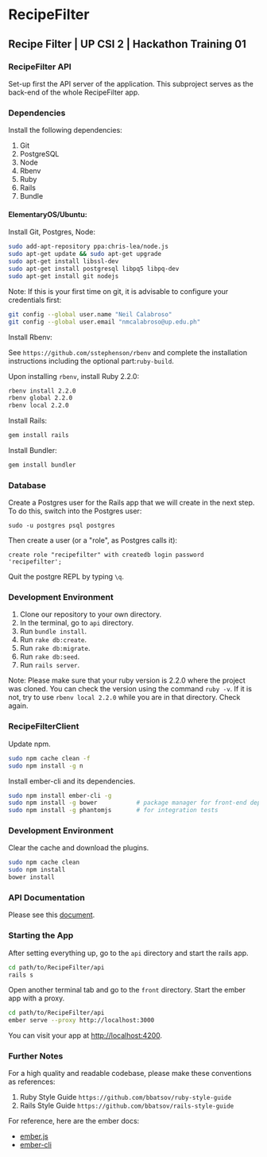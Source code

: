 # RecipeFilter

## Recipe Filter | UP CSI 2 | Hackathon Training 01

### RecipeFilter API
Set-up first the API server of the application. This subproject serves as the back-end
of the whole RecipeFilter app.

### Dependencies

Install the following dependencies:

1. Git
2. PostgreSQL
3. Node
4. Rbenv
5. Ruby
6. Rails
7. Bundle

#### ElementaryOS/Ubuntu:

Install Git, Postgres, Node:
```bash
sudo add-apt-repository ppa:chris-lea/node.js
sudo apt-get update && sudo apt-get upgrade
sudo apt-get install libssl-dev
sudo apt-get install postgresql libpq5 libpq-dev
sudo apt-get install git nodejs
```

Note: If this is your first time on git, it is advisable to configure your credentials first:
```bash
git config --global user.name "Neil Calabroso"
git config --global user.email "nmcalabroso@up.edu.ph"
```

Install Rbenv:

See ```https://github.com/sstephenson/rbenv``` and complete the installation instructions including the optional part:```ruby-build```.

Upon installing ```rbenv```, install Ruby 2.2.0:
```bash
rbenv install 2.2.0
rbenv global 2.2.0
rbenv local 2.2.0
```

Install Rails:
```bash
gem install rails
```

Install Bundler:
```bash
gem install bundler
```

### Database
Create a Postgres user for the Rails app that we will create in the next step. To do this, switch into the Postgres user:
```
sudo -u postgres psql postgres
```

Then create a user (or a "role", as Postgres calls it):
```
create role "recipefilter" with createdb login password 'recipefilter';
```

Quit the postgre REPL by typing ```\q```.

### Development Environment

1. Clone our repository to your own directory.
2. In the terminal, go to ```api``` directory.
3. Run ```bundle install```.
4. Run ```rake db:create```.
5. Run ```rake db:migrate```.
6. Run ```rake db:seed```.
7. Run ```rails server```.

Note:
Please make sure that your ruby version is 2.2.0 where the project was cloned.
You can check the version using the command ```ruby -v```. If it is not, try
to use ```rbenv local 2.2.0``` while you are in that directory. Check again.

### RecipeFilterClient

Update npm.
```bash
sudo npm cache clean -f
sudo npm install -g n
```

Install ember-cli and its dependencies.
```bash
sudo npm install ember-cli -g
sudo npm install -g bower           # package manager for front-end dependencies
sudo npm install -g phantomjs       # for integration tests
```

### Development Environment

Clear the cache and download the plugins.
```bash
sudo npm cache clean
sudo npm install
bower install
```

### API Documentation
Please see this [document](https://docs.google.com/spreadsheets/d/1Xxr3Op3GrXQ-Z8cwgBjLelSu1vRyhwFq4ivBjnlUlOA/edit?usp=sharing).

### Starting the App

After setting everything up, go to the ```api``` directory and start the rails app.
```bash
cd path/to/RecipeFilter/api
rails s
```

Open another terminal tab and go to the ```front``` directory. Start the ember app with a proxy.
```bash
cd path/to/RecipeFilter/api
ember serve --proxy http://localhost:3000
```

You can visit your app at [http://localhost:4200](http://localhost:4200).

### Further Notes

For a high quality and readable codebase, please make these conventions as references:

1. Ruby Style Guide ```https://github.com/bbatsov/ruby-style-guide```
2. Rails Style Guide ```https://github.com/bbatsov/rails-style-guide```

For reference, here are the ember docs:
* [ember.js](http://emberjs.com/)
* [ember-cli](http://www.ember-cli.com/)

